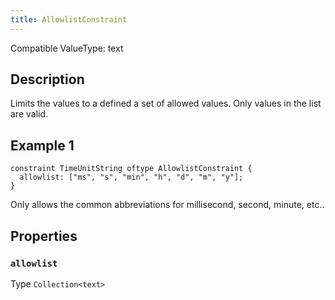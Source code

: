 ```yaml
---
title: AllowlistConstraint
---
```


<!-- Do NOT change this document as it is auto-generated from the language server -->

Compatible ValueType: text

## Description

Limits the values to a defined a set of allowed values. Only values in the list are valid.

## Example 1

```jayvee
constraint TimeUnitString oftype AllowlistConstraint {
  allowlist: ["ms", "s", "min", "h", "d", "m", "y"];
}
```

Only allows the common abbreviations for millisecond, second, minute, etc..

## Properties

### `allowlist`

Type `Collection<text>`
